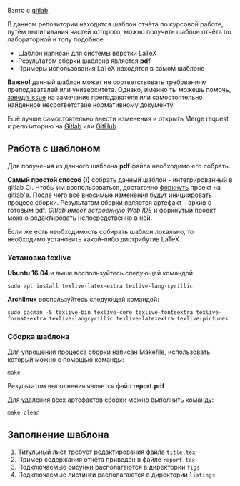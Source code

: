 Взято с [gitlab](https://gitlab.com/kspt-templates/report)


В данном репозитории находится шаблон отчёта по курсовой работе, путём выпиливания частей которого, можно получить шаблон отчёта по лабораторной и топу подобное.

* Шаблон написан для системы вёрстки LaTeX
* Результатом сборки шаблона является **pdf**
* Примеры использования LaTeX находятся в самом шаблоне 

**Важно!** данный шаблон может не соответствовать требованиям преподавателей или университета.
Однако, именно ты можешь помочь, [заведя issue](https://gitlab.com/kspt-templates/report/issues/new) на замечание преподавателя или самостоятельно найденное несоответствие нормативному документу.

Ещё лучше самостоятельно внести изменения и открыть Merge request к репозиторию на [Gitlab](https://gitlab.com/kspt-templates/report) или [GitHub](https://github.com/kspt-templates/report)

## Работа с шаблоном

Для получения из данного шаблона **pdf** файла необходимо его собрать.

**Самый простой способ (!)** собрать данный шаблон - интегрированный в gitlab CI.
Чтобы им воспользоваться, достаточно [форкнуть](https://gitlab.com/kspt-templates/report/forks/new) проект на gitlab'е.
После чего все вносимые изменения будут инициировать процесс сборки.
Результатом сборки является артефакт - архив с готовым pdf.
*Gitlab имеет встроенную Web IDE* и форкнутый проект можно редактировать непосредственно в ней.

Если же есть необходимость собирать шаблон локально, то необходимо установить какой-либо дистрибутив LaTeX.

### Установка texlive

**Ubuntu 16.04** и выше воспользуйтесь следующей командой:

```
sudo apt install texlive-latex-extra texlive-lang-cyrillic
```

**Archlinux** воспользуйтесь следующей командой:

```
sudo pacman -S texlive-bin texlive-core texlive-fontsextra texlive-formatsextra texlive-langcyrillic texlive-latexextra texlive-pictures
```
### Сборка шаблона

Для упрощения процесса сборки написан Makefile, использовать который можно с помощью команды:

```
make
```

Результатом выполнения является файл **report.pdf**

Для удаления всех артефактов сборки можно выполнить команду:
```
make clean
```

## Заполнение шаблона

1. Титульный лист требует редактирования файла `title.tex`
1. Пример содержания отчёта приведён в файле `report.tex`
1. Подключаемые рисунки располагаются в директории `figs`
1. Подключаемые листинги располагаются в директории `listings`
